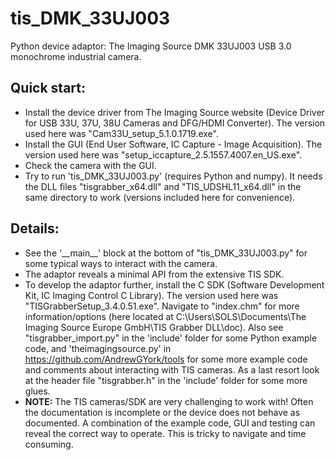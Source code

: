 # tis_DMK_33UJ003
Python device adaptor: The Imaging Source DMK 33UJ003 USB 3.0 monochrome industrial camera.
## Quick start:
- Install the device driver from The Imaging Source website (Device Driver for USB 33U, 37U, 38U Cameras and DFG/HDMI Converter). The version used here was "Cam33U_setup_5.1.0.1719.exe".
- Install the GUI (End User Software, IC Capture - Image Acquisition). The version used here was "setup_iccapture_2.5.1557.4007.en_US.exe".
- Check the camera with the GUI.
- Try to run 'tis_DMK_33UJ003.py' (requires Python and numpy). It needs the DLL files "tisgrabber_x64.dll" and "TIS_UDSHL11_x64.dll" in the same directory to work (versions included here for convenience).
## Details:
- See the '\_\_main__' block at the bottom of "tis_DMK_33UJ003.py" for some typical ways to interact with the camera.
- The adaptor reveals a minimal API from the extensive TIS SDK.
- To develop the adaptor further, install the C SDK (Software Development Kit, IC Imaging Control C Library). The version used here was "TISGrabberSetup_3.4.0.51.exe". Navigate to "index.chm" for more information/options (here located at 
C:\Users\SOLS\Documents\The Imaging Source Europe GmbH\TIS Grabber DLL\doc). Also see "tisgrabber_import.py" in 
the 'include' folder for some Python example code, and 'theimagingsource.py' in https://github.com/AndrewGYork/tools for
some more example code and comments about interacting with TIS cameras. As a last resort look at the header file
"tisgrabber.h" in the 'include' folder for some more glues.
- **NOTE:** The TIS cameras/SDK are very challenging to work with! Often the documentation is incomplete or the device does not
behave as documented. A combination of the example code, GUI and testing can reveal the correct way to operate. This is tricky to navigate and time consuming.
